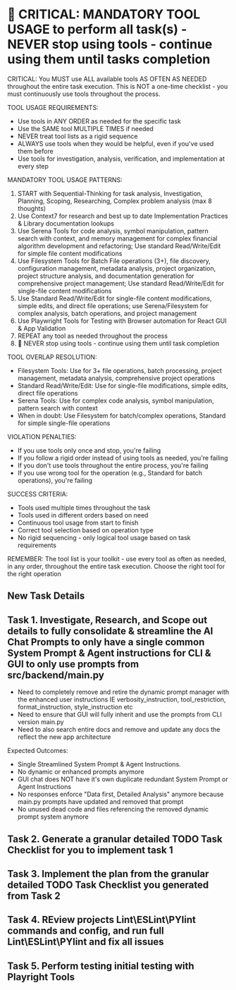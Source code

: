 # 🔴 CRITICAL: MANDATORY TOOL USAGE to perform all task(s) - NEVER stop using tools - continue using them until tasks completion

CRITICAL: You MUST use ALL available tools AS OFTEN AS NEEDED throughout the entire task execution. This is NOT a one-time checklist - you must continuously use tools throughout the process.

TOOL USAGE REQUIREMENTS:

- Use tools in ANY ORDER as needed for the specific task
- Use the SAME tool MULTIPLE TIMES if needed
- NEVER treat tool lists as a rigid sequence
- ALWAYS use tools when they would be helpful, even if you've used them before
- Use tools for investigation, analysis, verification, and implementation at every step

MANDATORY TOOL USAGE PATTERNS:

1. START with Sequential-Thinking for task analysis, Investigation, Planning, Scoping, Researching, Complex problem analysis (max 8 thoughts)
2. Use Context7 for research and best up to date Implementation Practices & Library documentation lookups
3. Use Serena Tools for code analysis, symbol manipulation, pattern search with context, and memory management for complex financial algorithm development and refactoring; Use standard Read/Write/Edit for simple file content modifications
4. Use Filesystem Tools for Batch File operations (3+), file discovery, configuration management, metadata analysis, project organization, project structure analysis, and documentation generation for comprehensive project management; Use standard Read/Write/Edit for single-file content modifications
5. Use Standard Read/Write/Edit for single-file content modifications, simple edits, and direct file operations; use Serena/Filesystem for complex analysis, batch operations, and project management
6. Use Playwright Tools for Testing with Browser automation for React GUI & App Validation
7. REPEAT any tool as needed throughout the process
8. 🔴 NEVER stop using tools - continue using them until task completion

TOOL OVERLAP RESOLUTION:

- Filesystem Tools: Use for 3+ file operations, batch processing, project management, metadata analysis, comprehensive project operations
- Standard Read/Write/Edit: Use for single-file modifications, simple edits, direct file operations
- Serena Tools: Use for complex code analysis, symbol manipulation, pattern search with context
- When in doubt: Use Filesystem for batch/complex operations, Standard for simple single-file operations

VIOLATION PENALTIES:

- If you use tools only once and stop, you're failing
- If you follow a rigid order instead of using tools as needed, you're failing
- If you don't use tools throughout the entire process, you're failing
- If you use wrong tool for the operation (e.g., Standard for batch operations), you're failing

SUCCESS CRITERIA:

- Tools used multiple times throughout the task
- Tools used in different orders based on need
- Continuous tool usage from start to finish
- Correct tool selection based on operation type
- No rigid sequencing - only logical tool usage based on task requirements

REMEMBER: The tool list is your toolkit - use every tool as often as needed, in any order, throughout the entire task execution. Choose the right tool for the right operation

## New Task Details

## Task 1. Investigate, Research, and Scope out details to fully consolidate & streamline the AI Chat Prompts to only have a single common System Prompt & Agent instructions for CLI & GUI to only use prompts from src/backend/main.py

- Need to completely remove and retire the dynamic prompt manager with the enhanced user instructions IE verbosity_instruction, tool_restriction, format_instruction, style_instruction etc
- Need to ensure that GUI will fully inherit and use the prompts from CLI version main.py
- Need to also search entire docs and remove and update any docs the reflect the new app architecture

Expected Outcomes:

- Single Streamlined System Prompt & Agent Instructions.
- No dynamic or enhanced prompts anymore
- GUI chat does NOT have it's own duplicate redundant System Prompt or Agent Instructions
- No responses enforce "Data first, Detailed Analysis" anymore because main.py prompts have updated and removed that prompt
- No unused dead code and files referencing the removed dynamic prompt system anymore

## Task 2. Generate a granular detailed TODO Task Checklist for you to implement task 1

## Task 3. Implement the plan from the granular detailed TODO Task Checklist you generated from Task 2

## Task 4. REview projects Lint\ESLint\PYlint commands and config, and run full Lint\ESLint\PYlint and fix all issues

## Task 5. Perform testing initial testing with Playright Tools
